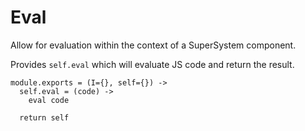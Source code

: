 Eval
====

Allow for evaluation within the context of a SuperSystem component.

Provides `self.eval` which will evaluate JS code and return the result.

    module.exports = (I={}, self={}) ->
      self.eval = (code) ->
        eval code

      return self
